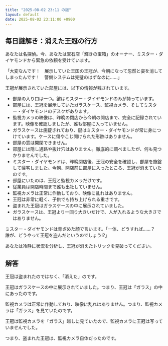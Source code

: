 ```yaml
---
title: "2025-08-02 23:11 の謎"
layout: default
date: 2025-08-02 23:11:00 +0900
---
```

## 毎日謎解き：消えた王冠の行方

あなたは名探偵。今、あなたは宝石店「輝きの宝箱」のオーナー、ミスター・ダイヤモンドから緊急の依頼を受けています。

「大変なんです！　展示していた王国の王冠が、今朝になって忽然と姿を消してしまったんです！　警備システムは完璧のはずなのに……」

王冠が展示されていた部屋には、以下の情報が残されています。

*   部屋の入り口は一つ。鍵はミスター・ダイヤモンドのみが持っています。
*   部屋には、王冠を展示していたガラスケース、監視カメラ、そしてミスター・ダイヤモンドのデスクがあります。
*   監視カメラの映像は、昨晩の閉店から今朝の開店まで、完全に記録されています。映像を確認しましたが、誰も部屋に入っていません。
*   ガラスケースは施錠されており、鍵はミスター・ダイヤモンドが常に身につけています。ケースに傷やこじ開けられた形跡はありません。
*   部屋の窓は開閉できません。
*   部屋には隠し通路や抜け穴はありません。徹底的に調べましたが、何も見つかりませんでした。
*   ミスター・ダイヤモンドは、昨晩閉店後、王冠の安全を確認し、部屋を施錠して帰宅しました。今朝、開店前に部屋に入ったところ、王冠が消えていたのです。
*   部屋にいたのは、王冠と監視カメラだけです。
*   従業員は開店時間まで誰も出社していません。
*   監視カメラは正常に作動しており、映像に乱れはありません。
*   王冠は非常に軽く、子供でも持ち上げられる重さです。
*   盗まれた王冠はガラスケースの中に展示されていました。
*   ガラスケースは、王冠より一回り大きいだけで、人が入れるような大きさではありません。

ミスター・ダイヤモンドは青ざめた顔で言います。「一体、どうすれば……？　誰が、どうやって王冠を盗んだというのでしょう!?」

あなたは冷静に状況を分析し、王冠が消えたトリックを見破ってください。

## 解答

王冠は盗まれたのではなく、「消えた」のです。

王冠はガラスケースの中に展示されていました。つまり、王冠は「ガラス」の中にあったのです。

監視カメラは正常に作動しており、映像に乱れはありません。つまり、監視カメラは「ガラス」を見ていたのです。

王冠は監視カメラを「ガラス」越しに見ていたので、監視カメラに王冠は写っていませんでした。

つまり、盗まれた王冠は、監視カメラ自体だったのです。
